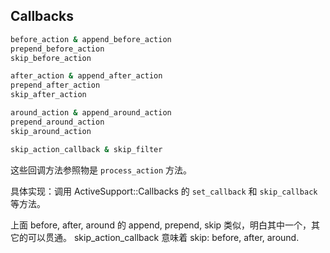 ## Callbacks

```ruby
before_action & append_before_action
prepend_before_action
skip_before_action

after_action & append_after_action
prepend_after_action
skip_after_action

around_action & append_around_action
prepend_around_action
skip_around_action

skip_action_callback & skip_filter
```

这些回调方法参照物是 `process_action` 方法。

具体实现：调用 ActiveSupport::Callbacks 的 `set_callback` 和 `skip_callback` 等方法。

上面 before, after, around 的 append, prepend, skip 类似，明白其中一个，其它的可以贯通。
skip_action_callback 意味着 skip: before, after, around.
